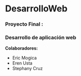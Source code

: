 # DesarrolloWeb

### Proyecto Final : 
### Desarrollo de aplicación web


**Colaboradores:**
- Eric Mogica
- Eren Usta
- Stephany Cruz 
